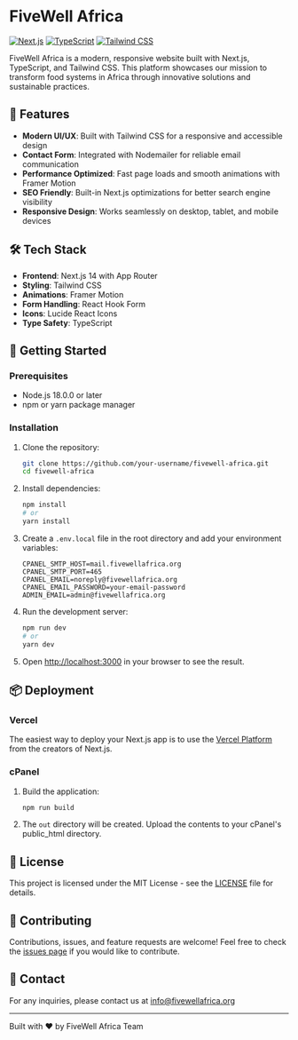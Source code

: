 # FiveWell Africa

[![Next.js](https://img.shields.io/badge/Next.js-000000?style=for-the-badge&logo=nextdotjs&logoColor=white)](https://nextjs.org/)
[![TypeScript](https://img.shields.io/badge/TypeScript-007ACC?style=for-the-badge&logo=typescript&logoColor=white)](https://www.typescriptlang.org/)
[![Tailwind CSS](https://img.shields.io/badge/Tailwind_CSS-38B2AC?style=for-the-badge&logo=tailwind-css&logoColor=white)](https://tailwindcss.com/)

FiveWell Africa is a modern, responsive website built with Next.js, TypeScript, and Tailwind CSS. This platform showcases our mission to transform food systems in Africa through innovative solutions and sustainable practices.

## 🚀 Features

- **Modern UI/UX**: Built with Tailwind CSS for a responsive and accessible design
- **Contact Form**: Integrated with Nodemailer for reliable email communication
- **Performance Optimized**: Fast page loads and smooth animations with Framer Motion
- **SEO Friendly**: Built-in Next.js optimizations for better search engine visibility
- **Responsive Design**: Works seamlessly on desktop, tablet, and mobile devices

## 🛠️ Tech Stack

- **Frontend**: Next.js 14 with App Router
- **Styling**: Tailwind CSS
- **Animations**: Framer Motion
- **Form Handling**: React Hook Form
- **Icons**: Lucide React Icons
- **Type Safety**: TypeScript

## 🚀 Getting Started

### Prerequisites

- Node.js 18.0.0 or later
- npm or yarn package manager

### Installation

1. Clone the repository:
   ```bash
   git clone https://github.com/your-username/fivewell-africa.git
   cd fivewell-africa
   ```

2. Install dependencies:
   ```bash
   npm install
   # or
   yarn install
   ```

3. Create a `.env.local` file in the root directory and add your environment variables:
   ```env
   CPANEL_SMTP_HOST=mail.fivewellafrica.org
   CPANEL_SMTP_PORT=465
   CPANEL_EMAIL=noreply@fivewellafrica.org
   CPANEL_EMAIL_PASSWORD=your-email-password
   ADMIN_EMAIL=admin@fivewellafrica.org
   ```

4. Run the development server:
   ```bash
   npm run dev
   # or
   yarn dev
   ```

5. Open [http://localhost:3000](http://localhost:3000) in your browser to see the result.

## 📦 Deployment

### Vercel

The easiest way to deploy your Next.js app is to use the [Vercel Platform](https://vercel.com/new?utm_medium=default-template&filter=next.js&utm_source=create-next-app&utm_campaign=create-next-app-readme) from the creators of Next.js.

### cPanel

1. Build the application:
   ```bash
   npm run build
   ```

2. The `out` directory will be created. Upload the contents to your cPanel's public_html directory.

## 📝 License

This project is licensed under the MIT License - see the [LICENSE](LICENSE) file for details.

## 🤝 Contributing

Contributions, issues, and feature requests are welcome! Feel free to check the [issues page](../../issues) if you would like to contribute.

## 📧 Contact

For any inquiries, please contact us at [info@fivewellafrica.org](mailto:info@fivewellafrica.org)

---

Built with ❤️ by FiveWell Africa Team
